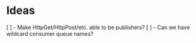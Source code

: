 

Ideas
=====
[ ] - Make HttpGet/HttpPost/etc. able to be publishers?
[ ] - Can we have wildcard consumer queue names?